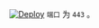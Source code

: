 
[![Deploy](https://www.herokucdn.com/deploy/button.png)](https://dashboard.heroku.com/new?template=https%3A%2F%2Fgithub.com%2Fhfuion%2Fkjftrui999)
`端口` 为 `443` 。
